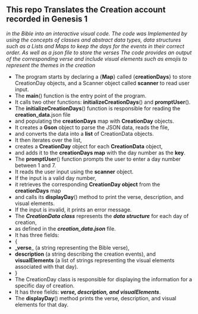 ## This repo Translates the Creation account recorded in Genesis 1 
_in the Bible into an interactive visual code.
The code was Implemented by using the concepts of classes and abstract data types, data structures such as a Lists and Maps to keep the days for the events in their correct order. 
As well as a json file to store the verses
The code provides an output of the corresponding verse 
and include visual elements such as emojis to represent the themes in the creation_

* The program starts by declaring a {**Map**} called {**creationDays**} to store CreationDay objects, and a Scanner object called **scanner** to read user input.
* The **main**() function is the entry point of the program.
* It calls two other functions: **initializeCreationDays**() and **promptUser**().
* The **initializeCreationDays**() function is responsible for reading the **creation_data**.json file
* and populating the **creationDays** map with **CreationDay** objects.
* It creates a **Gson** object to parse the JSON data, reads the file,
* and converts the data into a **list** of CreationData objects.
* It then iterates over the list,
* creates a **CreationDay** object for each **CreationData** object,
* and adds it to the **creationDays map** with the day number as the **key**.
* The **promptUser**() function prompts the user to enter a day number between 1 and 7.
* It reads the user input using the **scanner** object.
* If the input is a valid day number,
* it retrieves the corresponding **CreationDay object** from the **creationDays** map
* and calls its **displayDay**() method to print the verse, description, and visual elements.
* If the input is invalid, it prints an error message.
* The **_CreationData class_** represents the _**data structure**_ for each day of creation,
* as defined in the **_creation_data.json_** file.
* It has three fields:
* {
* **_verse**_ (a string representing the Bible verse), 
* **description** (a string describing the creation events), 
and **visualElements** (a list of strings representing the visual elements associated with that day).
* }
* The CreationDay class is responsible for displaying the information for a specific day of creation. 
* It has three fields: _**verse, description, and visualElements**_.
* The **displayDay**() method prints the verse, description, and visual elements for that day.